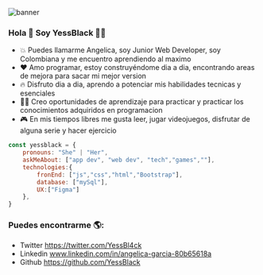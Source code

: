 ![banner](https://user-images.githubusercontent.com/70681219/211132768-cccbbae2-d8f9-469b-be19-e999c0f738ee.jpg)

### Hola 👋 Soy YessBlack 👩‍💻
- 💥 Puedes llamarme Angelica, soy Junior Web Developer, soy Colombiana y me encuentro aprendiendo al maximo 
- ❤ Amo programar, estoy construyéndome dia a dia, encontrando areas de mejora para sacar mi mejor version
- 🔥 Disfruto dia a dia, aprendo a potenciar mis habilidades tecnicas y esenciales
- 👩‍🎓 Creo oportunidades de aprendizaje para practicar y practicar los conocimientos adquiridos en programacion
- 🎮 En mis tiempos libres me gusta leer, jugar videojuegos, disfrutar de alguna serie y hacer ejercicio


```javascript
const yessblack = {
    pronouns: "She" | "Her",
    askMeAbout: ["app dev", "web dev", "tech","games",""],
    technologies:{
        fronEnd: ["js","css","html","Bootstrap"],
        database: ["mySql"],
        UX:["Figma"]
    },
}
```

### Puedes encontrarme 🌎:
- Twitter https://twitter.com/YessBl4ck
- Linkedin www.linkedin.com/in/angelica-garcia-80b65618a
- Github https://github.com/YessBlack


